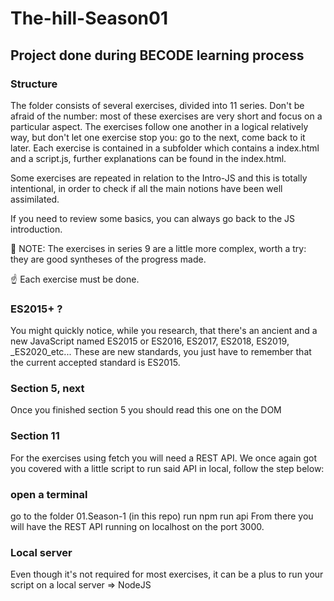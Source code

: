 # The-hill-Season01

## Project done during BECODE learning process

### Structure
The folder consists of several exercises, divided into 11 series.
Don't be afraid of the number: most of these exercises are very short and focus on a particular aspect.
The exercises follow one another in a logical relatively way, but don't let one exercise stop you: go to the next, come back to it later. Each exercise is contained in a subfolder which contains a index.html and a script.js, further explanations can be found in the index.html.

Some exercises are repeated in relation to the Intro-JS and this is totally intentional, in order to check if all the main notions have been well assimilated.

If you need to review some basics, you can always go back to the JS introduction.

🤟 NOTE: The exercises in series 9 are a little more complex, worth a try: they are good syntheses of the progress made.

☝️ Each exercise must be done.

### ES2015+ ?
You might quickly notice, while you research, that there's an ancient and a new JavaScript named ES2015 or ES2016, ES2017, ES2018, ES2019, _ES2020_etc... These are new standards, you just have to remember that the current accepted standard is ES2015.

### Section 5, next
Once you finished section 5 you should read this one on the DOM

### Section 11
For the exercises using fetch you will need a REST API. We once again got you covered with a little script to run said API in local, follow the step below:

### open a terminal
go to the folder 01.Season-1 (in this repo)
run npm run api
From there you will have the REST API running on localhost on the port 3000.

### Local server
Even though it's not required for most exercises, it can be a plus to run your script on a local server => NodeJS
